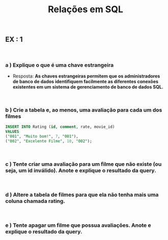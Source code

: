 <h1 align="center">Relações em SQL</h1>

<br/>

## EX : 1

<br/>

### a )  Explique o que é uma chave estrangeira
- Resposta: **As chaves estrangeiras permitem que os administradores de banco de dados identifiquem facilmente as diferentes conexões existentes em um sistema de gerenciamento de banco de dados SQL.**

<br/>

### b )  Crie a tabela e, ao menos, uma avaliação para cada um dos filmes
```SQL
INSERT INTO Rating (id, comment, rate, movie_id) 
VALUES 
("001", "Muito bom!", 7, "001"),
("002", "Excelente Filme", 10, "002");
```

<br/>

### c ) Tente criar uma avaliação para um filme que não existe (ou seja, um id inválido). Anote e explique o resultado da query.

<br/>

### d ) Altere a tabela de filmes para que ela não tenha mais uma coluna chamada rating.

<br/>

### e ) Tente apagar um filme que possua avaliações. Anote e explique o resultado da query.